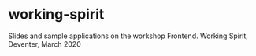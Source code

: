 # working-spirit
Slides and sample applications on the workshop Frontend. Working Spirit, Deventer, March 2020
